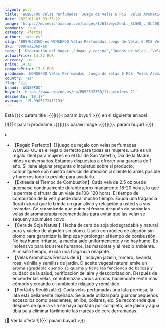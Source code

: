```yaml
---
layout: post
title: 'WONSEFOO Velas Perfumadas  Juego de Velas 6 PCS  Velas Aromaticas  Velas de Aromaterapia Cera de Soja  Aliviar el Estrés  Adecuadas para   Dormitorio  Cumpleaños  Navidad Día de San Valentín Regalos'
date: 2022-01-03 03:35:22
image: 'https://m.media-amazon.com/images/I/613iwyc2enL._SL500_._SL400_.jpg'
comments: true
category: ofertas
author: 'tole.es'
slug: 'B09F6JZ36D-es WONSEFOO Velas Perfumadas Juego de Velas 6 PCS Velas...'
sku: 'B09F6JZ36D-es'
tags: [ 'Decoración del hogar','Hogar y cocina','Juegos de velas','Velas','Velas y candelabros','navidad','wonsefoo', ]
actualPrice: 14.32 EUR
currency: EUR
price: 14.32
comparePrice: 17.5 EUR
prodname: 'WONSEFOO Velas Perfumadas  Juego de Velas 6 PCS  Velas Aromaticas  Velas de Aromaterapia Cera de Soja  Aliviar el Estrés  Adecuadas para   Dormitorio  Cumpleaños  Navidad Día de San Valentín Regalos'
country: 'es'
flag: '🇪🇸'
brand: 'WONSEFOO'
buyurl: 'https://www.amazon.es/dp/B09F6JZ36D/?tag=tolees-21'
descuento: '18.17'
average: '15.9905172413793'
---
```


Está [{{< param title >}}]({{< param buyurl >}}) en el siguiente enlace!

[![{{< param prodname >}}]({{< param image >}})]({{< param buyurl >}})

ℹ️:

- 【Regalo Perfecto】El juego de regalo con velas perfumadas WONSEFOO es el regalo perfecto para todas las mujeres. Este es un regalo ideal para mujeres en el Día de San Valentín, Día de la Madre, niños y aniversarios. Estamos dispuestos a ofrecer una garantía de 1 año. Si tiene alguna pregunta o inquietud sobre el producto, comuníquese con nuestro servicio de atención al cliente lo antes posible y haremos todo lo posible para ayudarlo.
- 【Extienda el Tiempo de Combustión】Cada vela de 2.5 oz puede quemarse continuamente durante aproximadamente 18-20 horas, lo que le permite disfrutar de un viaje de 108-120 horas. El tiempo de combustión de la vela puede durar mucho tiempo. Exuda una fragancia floral natural que le brinda un gran alivio y relajación a usted y a sus invitados. Se recomienda que cubra el frasco después de soplar las velas de aromaterapia recomendadas para evitar que las velas se sequen y acumulen polvo.
- 【Cera de Soja Natural】Hecha de cera de soja biodegradable y natural pura y núcleo de algodón sin plomo. Úselo con núcleo de algodón sin plomo para garantizar la limpieza y prolongar el tiempo de combustión. No hay humo irritante, la mecha arde uniformemente y no hay humo. Es inofensivo para los seres humanos, las mascotas y el medio ambiente. Al mismo tiempo, exuda una fragancia relajante.
- 【Velas Aromáticas Frescas de 6】 Incluyen jazmín, romero, lavanda, rosa, vainilla y semillas de jardín. El aceite vegetal natural emite un aroma agradable cuando se quema y tiene las funciones de belleza y cuidado de la salud, purificación del aire y desodorización. Después de encender las velas, se entrelazan varios aromas, haciéndote sentir más cómodo y creando un ambiente relajado y romántico.
- 【Portátil y Reutilizable】Cada velas perfumadas una lata preciosa, la lata está bellamente diseñada. Se puede utilizar para guardar pequeños accesorios como pendientes, anillos, collares, etc. Se recomienda que después de que la vela se haya agotado por completo, use jabón y agua tibia para eliminar fácilmente las marcas de cera derramadas.

[🛒 Ver la oferta!!]({{< param buyurl >}})
